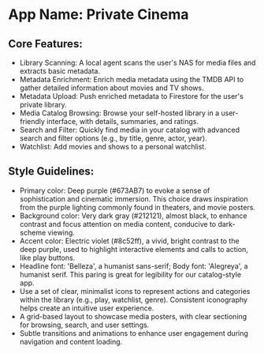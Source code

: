 # **App Name**: Private Cinema

## Core Features:

- Library Scanning: A local agent scans the user's NAS for media files and extracts basic metadata.
- Metadata Enrichment: Enrich media metadata using the TMDB API to gather detailed information about movies and TV shows.
- Metadata Upload: Push enriched metadata to Firestore for the user's private library.
- Media Catalog Browsing: Browse your self-hosted library in a user-friendly interface, with details, summaries, and ratings.
- Search and Filter: Quickly find media in your catalog with advanced search and filter options (e.g., by title, genre, actor, year).
- Watchlist: Add movies and shows to a personal watchlist.

## Style Guidelines:

- Primary color: Deep purple (#673AB7) to evoke a sense of sophistication and cinematic immersion. This choice draws inspiration from the purple lighting commonly found in theaters, and movie posters.
- Background color: Very dark gray (#212121), almost black, to enhance contrast and focus attention on media content, conducive to dark-scheme viewing.
- Accent color: Electric violet (#8c52ff), a vivid, bright contrast to the deep purple, used to highlight interactive elements and calls to action, like play buttons.
- Headline font: 'Belleza', a humanist sans-serif; Body font: 'Alegreya', a humanist serif. This paring is great for legibility for our catalog-style app.
- Use a set of clear, minimalist icons to represent actions and categories within the library (e.g., play, watchlist, genre). Consistent iconography helps create an intuitive user experience.
- A grid-based layout to showcase media posters, with clear sectioning for browsing, search, and user settings.
- Subtle transitions and animations to enhance user engagement during navigation and content loading.